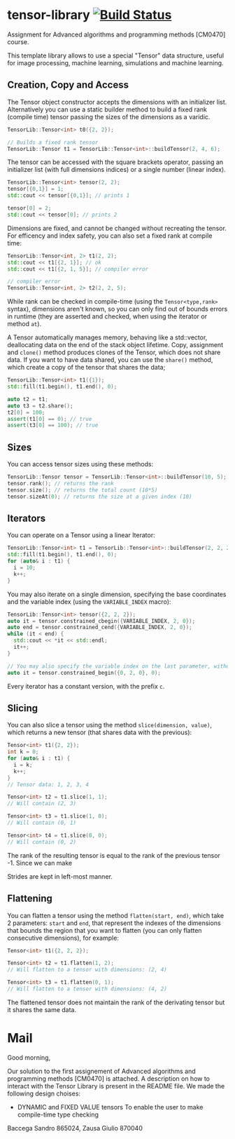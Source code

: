 # tensor-library [![Build Status](https://travis-ci.org/giulioz/TensorLibrary.svg?branch=master)](https://travis-ci.org/giulioz/TensorLibrary)

Assignment for Advanced algorithms and programming methods [CM0470] course.

This template library allows to use a special "Tensor" data structure, useful for image processing, machine learning, simulations and machine learning.

## Creation, Copy and Access

The Tensor object constructor accepts the dimensions with an initializer list. Alternatively you can use a static builder method to build a fixed rank (compile time) tensor passing the sizes of the dimensions as a varidic.

```cpp
TensorLib::Tensor<int> t0({2, 2});

// Builds a fixed rank tensor
TensorLib::Tensor t1 = TensorLib::Tensor<int>::buildTensor(2, 4, 6);
```

The tensor can be accessed with the square brackets operator, passing an initializer list (with full dimensions indices) or a single number (linear index).

```cpp
TensorLib::Tensor<int> tensor(2, 2);
tensor[{0,1}] = 1;
std::cout << tensor[{0,1}]; // prints 1

tensor[0] = 2;
std::cout << tensor[0]; // prints 2
```

Dimensions are fixed, and cannot be changed without recreating the tensor. For efficency and index safety, you can also set a fixed rank at compile time:

```cpp
TensorLib::Tensor<int, 2> t1(2, 2);
std::cout << t1[{2, 1}]; // ok
std::cout << t1[{2, 1, 5}]; // compiler error

// compiler error
TensorLib::Tensor<int, 2> t2(2, 2, 5);
```

While rank can be checked in compile-time (using the `Tensor<type,rank>` syntax), dimensions aren't known, so you can only find out of bounds errors in runtime (they are asserted and checked, when using the iterator or method `at`).

A Tensor automatically manages memory, behaving like a std::vector, deallocating data on the end of the stack object lifetime. Copy, assignment and `clone()` method produces clones of the Tensor, which does not share data. If you want to have data shared, you can use the `share()` method, which create a copy of the tensor that shares the data;

```cpp
TensorLib::Tensor<int> t1({1});
std::fill(t1.begin(), t1.end(), 0);

auto t2 = t1;
auto t3 = t2.share();
t2[0] = 100;
assert(t1[0] == 0); // true
assert(t3[0] == 100); // true
```

## Sizes

You can access tensor sizes using these methods:

```cpp
TensorLib::Tensor tensor = TensorLib::Tensor<int>::buildTensor(10, 5);
tensor.rank(); // returns the rank
tensor.size(); // returns the total count (10*5)
tensor.sizeAt(0); // returns the size at a given index (10)
```

## Iterators

You can operate on a Tensor using a linear Iterator:

```cpp
TensorLib::Tensor<int> t1 = TensorLib::Tensor<int>::buildTensor(2, 2, 2);
std::fill(t1.begin(), t1.end(), 0);
for (auto& i : t1) {
  i = 10;
  k++;
}
```

You may also iterate on a single dimension, specifying the base coordinates and the variable index (using the `VARIABLE_INDEX` macro):

```cpp
TensorLib::Tensor<int> tensor({2, 2, 2});
auto it = tensor.constrained_cbegin({VARIABLE_INDEX, 2, 0});
auto end = tensor.constrained_cend({VARIABLE_INDEX, 2, 0});
while (it < end) {
  std::cout << *it << std::endl;
  it++;
}

// You may also specify the variable index on the last parameter, without the macro
auto it = tensor.constrained_begin({0, 2, 0}, 0);
```

Every iterator has a constant version, with the prefix `c`.

## Slicing

You can also slice a tensor using the method `slice(dimension, value)`, which returns a new tensor (that shares data with the previous):

```cpp
Tensor<int> t1({2, 2});
int k = 0;
for (auto& i : t1) {
  i = k;
  k++;
}
// Tensor data: 1, 2, 3, 4

Tensor<int> t2 = t1.slice(1, 1);
// Will contain (2, 3)

Tensor<int> t3 = t1.slice(1, 0);
// Will contain (0, 1)

Tensor<int> t4 = t1.slice(0, 0);
// Will contain (0, 2)
```

The rank of the resulting tensor is equal to the rank of the previous tensor -1. Since we can make

Strides are kept in left-most manner.

## Flattening

You can flatten a tensor using the method `flatten(start, end)`, which take 2 parameters: `start` and `end`, that represent the indexes of the dimensions that bounds the region that you want to flatten (you can only flatten consecutive dimensions), for example:

```cpp
Tensor<int> t1({2, 2, 2});

Tensor<int> t2 = t1.flatten(1, 2);
// Will flatten to a tensor with dimensions: (2, 4)

Tensor<int> t3 = t1.flatten(0, 1);
// Will flatten to a tensor with dimensions: (4, 2)
```

The flattened tensor does not maintain the rank of the derivating tensor but it shares the same data.

# Mail

Good morning,

Our solution to the first assignement of Advanced algorithms and programming methods [CM0470] is attached.
A description on how to interact with the Tensor Library is present in the README file.
We made the following design choises:

- DYNAMIC and FIXED VALUE tensors
  To enable the user to make compile-time type checking

Baccega Sandro 865024,
Zausa Giulio 870040
